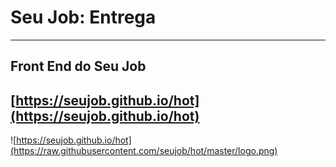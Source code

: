 # Seu Job: Entrega
---
## Front End do Seu Job
## [https://seujob.github.io/hot](https://seujob.github.io/hot)
![https://seujob.github.io/hot](https://raw.githubusercontent.com/seujob/hot/master/logo.png)
